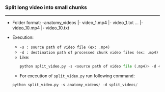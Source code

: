 ### Split long video into small chunks
----

- Folder format:
    -anatomy_videos
        |- video_1.mp4
        |- video_1.txt
        ...
        |- video_10.mp4
        |- video_10.txt

- Execution:

    - ``` -s : source path of video file (ex: .mp4) ```
    - ``` -d : destination path of processed chunk video files (ex: .mp4) ```

    <!-- - ``` -t : path of times.txt file which is included 'start-time' and 'end-time' in seconds. ``` -->

    - Like:
        ```python
        python split_video.py -s <source path of video file (.mp4)> -d <destination path of processed chunk video files (.mp4)> 
        ```
    - For execution of `split_video.py` run following command: 
    ```python
    python split_video.py -s anatomy_videos/ -d split_videos/
    ```
